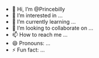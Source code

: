 - 👋 Hi, I’m @Princebilly
- 👀 I’m interested in ...
- 🌱 I’m currently learning ...
- 💞️ I’m looking to collaborate on ...
- 📫 How to reach me ...
- 😄 Pronouns: ...
- ⚡ Fun fact: ...

<!---
Princebilly/Princebilly is a ✨ special ✨ repository because its `README.md` (this file) appears on your GitHub profile.
You can click the Preview link to take a look at your changes.
--->
